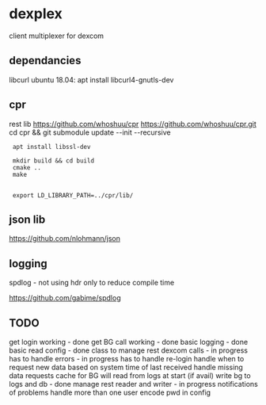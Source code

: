 # dexplex
client multiplexer for dexcom 


 dependancies
 ----------------
 libcurl
  ubuntu 18.04: apt install libcurl4-gnutls-dev 

  cpr
  ----------------------------------
  rest lib
     https://github.com/whoshuu/cpr
     https://github.com/whoshuu/cpr.git
     cd cpr && git submodule update --init --recursive

     apt install libssl-dev

     mkdir build && cd build
     cmake ..
     make
     

     export LD_LIBRARY_PATH=../cpr/lib/

  json lib
  -------------------------------------
  https://github.com/nlohmann/json


  logging
  -------------------------------------
  spdlog - not using hdr only to reduce compile time

  https://github.com/gabime/spdlog



TODO
------------------------------------
get login working - done
get BG call working - done
basic logging - done
basic read config - done
class to manage rest dexcom calls - in progress
 has to handle errors - in progress
 has to handle re-login 
 handle when to request new data based on system time of last received
 handle missing data requests
cache for BG
 will read from logs at start (if avail)
write bg to logs and db - done
manage rest reader and writer - in progress
notifications of problems
handle more than one user
encode pwd in config


